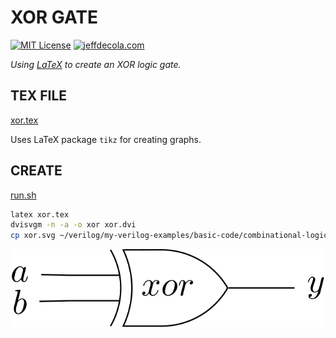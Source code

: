 # XOR GATE

[![MIT License](http://img.shields.io/:license-mit-blue.svg)](http://jeffdecola.mit-license.org)
[![jeffdecola.com](https://img.shields.io/badge/website-jeffdecola.com-blue)](https://jeffdecola.com)

_Using
[LaTeX](https://github.com/JeffDeCola/my-cheat-sheets/tree/master/software/development/languages/latex-cheat-sheet/)
to create an XOR logic gate._

## TEX FILE

[xor.tex](https://github.com/JeffDeCola/my-latex-renders/blob/master/mathematics/applied/electrical-engineering/combinational-logic/xor/xor.tex)

Uses LaTeX package `tikz` for creating graphs.

## CREATE

[run.sh](https://github.com/JeffDeCola/my-latex-renders/blob/master/mathematics/applied/electrical-engineering/combinational-logic/xor/run.sh)

```bash
latex xor.tex
dvisvgm -n -a -o xor xor.dvi
cp xor.svg ~/verilog/my-verilog-examples/basic-code/combinational-logic/xor2/svgs/.

```

<p align="center">
    <img src="xor.svg"
    align="middle"
</p>
